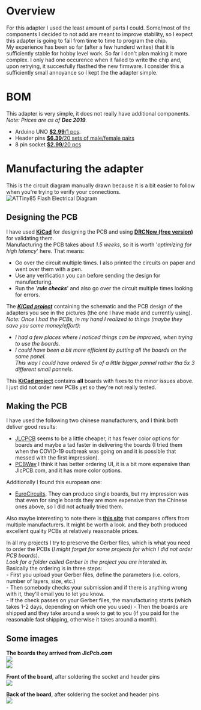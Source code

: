 # Overview
For this adapter I used the least amount of parts I could. Some/most of the components I decided to not add are meant to improve stability, so I expect this adapter is going to fail from time to time to program the chip.  
My experience has been so far (after a few hunderd writes) that it is sufficiently stable for hobby level work. So far I don't plan making it more complex.
I only had one occurence when it failed to write the chip and, upon retrying, it succesfully flasthed the new firmware. I consider this a sufficiently small annoyance so I kept the the adapter simple.

# BOM
This adapter is very simple, it does not really have additional components.  
*Note: Prices are as of **Dec 2019**.*
* Arduino UNO [**$2.99**/1 pcs](https://www.banggood.com/Geekcreit-UNO-R3-ATmega328P-Development-Board-For-No-Cable-p-964163.html?rmmds=search&cur_warehouse=CN).
* Header pins [**$6.39**/20 sets of male/female pairs](https://www.ebay.com/itm/20pcs-Male-Female-Header-1x40-2-54mm-40-Pin-PCB-Through-Hole-Arduino-and-Pi/223054186518)  
* 8 pin socket  [**$2.99**/20 pcs](https://www.ebay.com/itm/20Pcs-8Pin-Dip-20-Ic-Socket-Double-In-Line-Integrated-Circuit-Solder-Type/163040422083?_trkparms=aid%3D111001%26algo%3DREC.SEED%26ao%3D1%26asc%3D20160908105057%26meid%3D204107da225f4390aaa244fe15edeac8%26pid%3D100675%26rk%3D2%26rkt%3D15%26mehot%3Dag%26sd%3D282315166074%26itm%3D163040422083%26pmt%3D0%26noa%3D1%26pg%3D2380057&_trksid=p2380057.c100675.m4236&_trkparms=pageci%3Af472dd74-4240-11ea-978e-74dbd180e3a4%7Cparentrq%3Aef2d7d2316f0ac3d5c8ad1b3fff6eed4%7Ciid%3A1&autorefresh=true)

# Manufacturing the adapter
This is the circuit diagram manually drawn because it is a bit easier to follow when you're trying to verify your connections.  
![ATTiny85 Flash Electrical Diagram](https://github.com/RazMake/ArduinoUNOMultiProgrammer/blob/master/Hardware/ATTiny85Circuit.png?raw=true)  

## Designing the PCB
I have used [**KiCad**](https://kicad-pcb.org/download/windows/) for designing the PCB and using [**DRCNow (free version)**](https://www.numericalinnovations.com/pages/dfm-now-free-gerber-viewer) for validating them.  
Manufacturing the PCB takes about *1.5 weeks*, so it is worth '*optimizing for high latency*' here. That means:
* Go over the circuit multiple times. I also printed the circuits on paper and went over them with a pen.
* Use any verification you can before sending the design for manufacturing.
* Run the '***rule checks***' and also go over the circuit multiple times looking for errors.  

The [***KiCad project***](https://github.com/RazMake/KiCad/tree/master/Adapters/Adapters%20for%20programming/ATTiny85) containing the schematic and the PCB design of the adapters you see in the pictures (the one I have made and currently using).   
*Note: Once I had the PCBs, in my hand I realized to things (maybe they save you some money/effort):*
* *I had a few places where I noticed things can be improved, when trying to use the boards.*
* *I could have been a bit more efficient by putting all the boards on the same panel.  
   This way I could have ordered 5x of a little bigger pannel rather tha 5x 3 different small pannels.*  

This [**KiCad project**]() contains **all** boards with fixes to the minor issues above. I just did not order new PCBs yet so they're not really tested.

## Making the PCB
I have used the following two chinese manufacturers, and I think both deliver good results:
* [JLCPCB](https://jlcpcb.com/quote#/?orderType=1&stencilWidth=100&stencilLength=100&stencilCounts=5&stencilLayer=2&stencilPly=1.6&steelmeshSellingPriceRecordNum=A8256537-5522-491C-965C-646F5842AEC9&purchaseNumber=) seems to be a little cheaper,
  it has fewer color options for boards and maybe a tad faster in delivering the boards (I tried them when the COVID-19 outbreak was going on and it is possible that messed with the first impression).  
* [PCBWay](https://www.pcbway.com/orderonline.aspx) I think it has better ordering UI, it is a bit more expensive than JlcPCB.com, and it has more color options.  

Additionally I found this european one:
* [EuroCircuits](https://www.eurocircuits.com/). They can produce single boards, but my impression was that even for single boards they are more expensive than the Chinese ones above, so I did not actually tried them.  

Also maybe interesting to note there is [**this site**](https://pcbshopper.com/) that compares offers from multiple manufacturers. It might be worth a look.
and they both produced excellent quality PCBs at relatively reasonable prices. 

In all my projects I try to preserve the Gerber files, which is what you need to order the PCBs (*I might forget for some projects for which I did not order PCB boards*).  
*Look for a folder called Gerber in the project you are intersted in.*  
Basically the ordering is in three steps:  
	- First you upload your Gerber files, define the parameters (i.e. colors, number of layers, size, etc.)  
	- Then somebody checks your submission and if there is anything wrong with it, they'll email you to let you know.  
	- If the check passes on your Gerber files, the manufacturing starts (which takes 1-2  days, depending on which one you used)
	- Then the boards are shipped and they take around a week to get to you (if you paid for the reasonable fast shipping, otherwise it takes around a month).  

## Some images
**The boards  they arrived from JlcPcb.com**  
![](https://github.com/RazMake/ArduinoUNOMultiProgrammer/blob/master/Photos/AllPCBs_Front.jpg)  
![](https://github.com/RazMake/ArduinoUNOMultiProgrammer/blob/master/Photos/AllPCBs_Back.jpg)  

**Front of the board**, after soldering the socket and header pins  
![](https://github.com/RazMake/ArduinoUNOMultiProgrammer/blob/master/Photos/ATTinyFlashingAdapter_Front.jpg)  

**Back of the board**, after soldering the socket and header pins  
![](https://github.com/RazMake/ArduinoUNOMultiProgrammer/blob/master/Photos/ATTinyFlashingAdapter_Back.jpg)  
